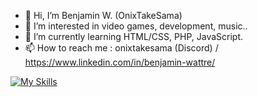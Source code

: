 - 👋 Hi, I’m Benjamin W. (OnixTakeSama)
- 👀 I’m interested in video games, development, music..
- 🌱 I’m currently learning HTML/CSS, PHP, JavaScript.
- 📫 How to reach me : onixtakesama (Discord) / https://www.linkedin.com/in/benjamin-wattre/

[![My Skills](https://skillicons.dev/icons?i=discord,html,css,javascript,nodejs,php,java,py,eclipse,idea,vscode,instagram,twitter)](https://skillicons.dev)

<!---
OnixTakeSama/OnixTakeSama is a ✨ special ✨ repository because its `README.md` (this file) appears on your GitHub profile.
You can click the Preview link to take a look at your changes.
--->
